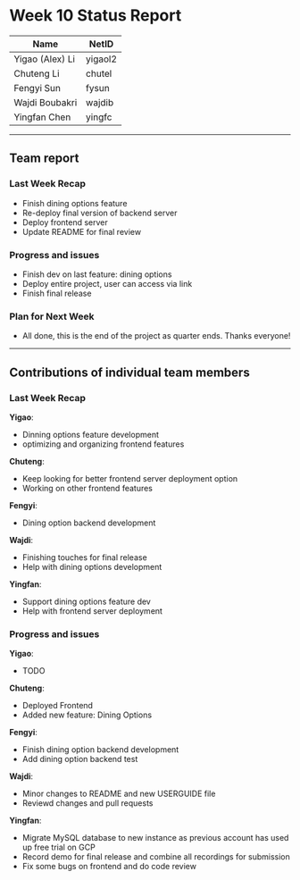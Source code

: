 # Week 10 Status Report

| Name            | NetID   |
| --------------- | ------- |
| Yigao (Alex) Li | yigaol2 |
| Chuteng Li      | chutel  |
| Fengyi Sun      | fysun   |
| Wajdi Boubakri  | wajdib  |
| Yingfan Chen    | yingfc  |

---

## Team report

### Last Week Recap

- Finish dining options feature
- Re-deploy final version of backend server
- Deploy frontend server
- Update README for final review

### Progress and issues

- Finish dev on last feature: dining options
- Deploy entire project, user can access via link
- Finish final release

### Plan for Next Week

- All done, this is the end of the project as quarter ends. Thanks everyone!

---

## Contributions of individual team members

### Last Week Recap

**Yigao**:

- Dinning options feature development
- optimizing and organizing frontend features

**Chuteng**:

- Keep looking for better frontend server deployment option
- Working on other frontend features

**Fengyi**:

- Dining option backend development

**Wajdi**:

- Finishing touches for final release
- Help with dining options development

**Yingfan**:

- Support dining options feature dev
- Help with frontend server deployment

### Progress and issues

**Yigao**:

- TODO

**Chuteng**:

- Deployed Frontend
- Added new feature: Dining Options

**Fengyi**:

- Finish dining option backend development
- Add dining option backend test

**Wajdi**:

- Minor changes to README and new USERGUIDE file
- Reviewd changes and pull requests

**Yingfan**:

- Migrate MySQL database to new instance as previous account has used up free trial on GCP
- Record demo for final release and combine all recordings for submission
- Fix some bugs on frontend and do code review


